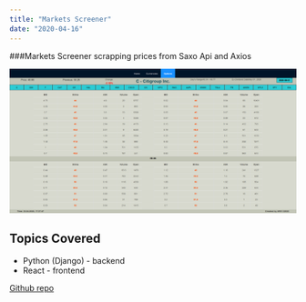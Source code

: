 ```yaml
---
title: "Markets Screener"
date: "2020-04-16"
---
```


###Markets Screener scrapping prices from Saxo Api and Axios

![Screener](./screener.png)

## Topics Covered

- Python (Django) - backend 
- React - frontend

[Github repo](https://github.com/ArturWrobel/saxoapi-django-react)